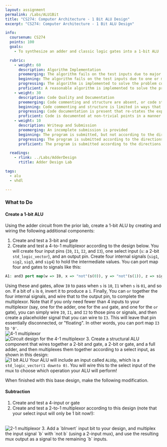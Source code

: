 ```yaml
---
layout: assignment
permalink: /Labs/ALU1Bit
title: "CS274: Computer Architecture - 1 Bit ALU Design"
excerpt: "CS274: Computer Architecture - 1 Bit ALU Design"

info:
  coursenum: CS274
  points: 100
  goals:
    - To synthesize an adder and classic logic gates into a 1-bit ALU

  rubric:
    - weight: 60
      description: Algorithm Implementation
      preemerging: The algorithm fails on the test inputs due to major issues, or the program fails to compile and/or run
      beginning: The algorithm fails on the test inputs due to one or more minor issues
      progressing: The algorithm is implemented to solve the problem correctly according to given test inputs, but would fail if executed in a general case due to a minor issue or omission in the algorithm design or implementation
      proficient: A reasonable algorithm is implemented to solve the problem which correctly solves the problem according to the given test inputs, and would be reasonably expected to solve the problem in the general case
    - weight: 30
      description: Code Quality and Documentation
      preemerging: Code commenting and structure are absent, or code structure departs significantly from best practice, and/or the code departs significantly from the style guide
      beginning: Code commenting and structure is limited in ways that reduce the readability of the program, and/or there are minor departures from the style guide
      progressing: Code documentation is present that re-states the explicit code definitions, and/or code is written that mostly adheres to the style guide
      proficient: Code is documented at non-trivial points in a manner that enhances the readability of the program, and code is written according to the style guide
    - weight: 10
      description: Writeup and Submission
      preemerging: An incomplete submission is provided
      beginning: The program is submitted, but not according to the directions in one or more ways (for example, because it is lacking a readme writeup)
      progressing: The program is submitted according to the directions with a minor omission or correction needed, and with at least superficial responses to the bolded questions throughout
      proficient: The program is submitted according to the directions, including a readme writeup describing the solution, and thoughtful answers to the bolded questions throughout

  readings:
    - rlink: ../Labs/AdderDesign
      rtitle: Adder Design Lab

tags:
  - alu
  - vhdl

---
```


### What to Do

#### Create a 1-bit ALU

Using the adder circuit from the prior lab, create a 1-bit ALU by creating and wiring the following additional components:

1. Create and test a 3-bit and gate
2. Create and test a 4-to-1 multiplexor according to the design below.  You will create four input pins (`I0`, `I1`, `I2`, and `I3`), one select input (`s`: a 2-bit `std_logic_vector`), and an output pin.  Create four internal signals (`sig1`, `sig2`, `sig3`, and `sig4`) to hold the intermediate values.  You can port map four and gates to signals like this:
```vhdl
A1: and3 port map(w => I0, x => "not"(s(0)), y => "not"(s(1)), z => sig1);
```
Using these and gates, allow `I0` to pass when `s` is `10`, `I1` when `s` is `01`, and so on.  If a bit of `s` is `0`, invert it to produce a `1`.
Finally, You can `or` together the four internal signals, and wire that to the output pin, to complete the multiplexor.  Note that if you only need fewer than 4 inputs to your multiplexor (say, one for the adder, one for the `and` gate, and one for the `or` gate), you can simply wire `I0`, `I1`, and `I2` to those pins or signals, and then create a placeholder signal that you can wire to `I3`.  This will leave that pin essentially disconnected, or &quot;floating&quot;.  In other words, you can port map `I3` to `'0'`.
<br>
<img src="https://www.tutorialspoint.com/digital_circuits/images/4_1_multiplexer.jpg" alt="4-1 multiplexor">
<br>
<img src="https://www.tutorialspoint.com/digital_circuits/images/4_1_multiplexer_circuit_diagram.jpg" alt="Circuit design for the 4-1 multiplexor">
3. Create a structural ALU component that wires together a 2-bit and gate, a 2-bit or gate, and a full adder, and then multiplexes them together according to a select input, as shown in this design:
<br>
<img src="https://www.researchgate.net/profile/V-Bhanumathi/publication/321814052/figure/fig2/AS:745655408529409@1554789511084/Functional-block-diagram-of-one-bit-ALU_W640.jpg" alt="1 bit ALU">
Your ALU will include an input called `ALUOp`, which is a `std_logic_vector(1 downto 0)`.  You will wire this to the select input of the mux to choose which operation your ALU will perform!

When finished with this base design, make the following modification.

#### Subtraction
1. Create and test a 4-input or gate
2. Create and test a 2-to-1 multiplexor according to this design (note that your select input will only be 1 bit now!):
<br>
<img src="https://www.electronicshub.org/wp-content/uploads/2021/04/Logic-Circuit-of-2-to-1-MUX.jpg" alt="2-1 multiplexor">
3. Add a `bInvert` input bit to your design, and multiplex the input signal `b` with `not b` (using a 2-input mux), and use the resulting mux output as a signal to the remaining `b` inputs.  
